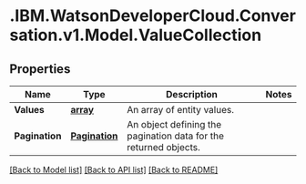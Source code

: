 # .IBM.WatsonDeveloperCloud.Conversation.v1.Model.ValueCollection
## Properties

Name | Type | Description | Notes
------------ | ------------- | ------------- | -------------
**Values** | [**array<ValueExport>**](ValueExport.md) | An array of entity values. | 
**Pagination** | [**Pagination**](Pagination.md) | An object defining the pagination data for the returned objects. | 

[[Back to Model list]](../README.md#documentation-for-models) [[Back to API list]](../README.md#documentation-for-api-endpoints) [[Back to README]](../README.md)

